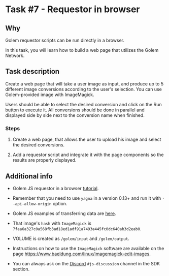 # Task #7 - Requestor in browser

## Why

Golem requestor scripts can be run directly in a browser. 

In this task, you will learn how to build a web page that utilizes the Golem Network. 

## Task description

Create a web page that will take a user image as input, and produce up to 5 different image conversions according to the user's selection. 
You can use Golem-provided image with ImageMagick. 

Users should be able to select the desired conversion and click on the Run button to execute it. All conversions should be done in parallel and displayed side by side next to the conversion name when finished.

### Steps

1. Create a web page, that allows the user to upload his image and select the desired conversions.

2. Add a requestor script and integrate it with the page components so the results are properly displayed.


## Additional info

- Golem JS requestor in a browser [tutorial](https://docs.golem.network/creators/javascript/tutorials/running-in-browser).

- Remember that you need to use `yagna` in a version 0.13+ and run it with `--api-allow-origin` option. 

- Golem JS examples of transferring data are [here](https://docs.golem.network/creators/javascript/tutorials/transferring-data).

- That image's `hash` with `ImageMagick` is `7faa6a327c0a568fb3ad18ed1adf91a7493a445fc0dc640ab3d2eab0`.

- VOLUME is created as `/golem/input` and `/golem/output`.

- Instructions on how to use the `ImageMagick` software are available on the page https://www.baeldung.com/linux/imagemagick-edit-images. 

- You can always ask on the [Discord](https://chat.golem.network/) `#js-discussion` channel in the SDK section.
